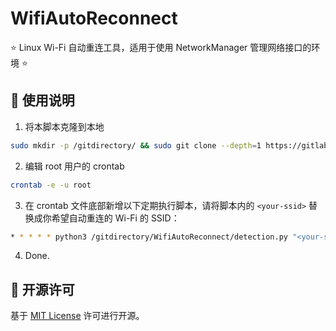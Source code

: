 # WifiAutoReconnect

⭐ Linux Wi-Fi 自动重连工具，适用于使用 NetworkManager 管理网络接口的环境 ⭐

## 🍭 使用说明

1. 将本脚本克隆到本地

```bash
sudo mkdir -p /gitdirectory/ && sudo git clone --depth=1 https://gitlab.soraharu.com/XiaoXi/WifiAutoReconnect.git /gitdirectory/WifiAutoReconnect/
```

2. 编辑 root 用户的 crontab

```bash
crontab -e -u root
```

3. 在 crontab 文件底部新增以下定期执行脚本，请将脚本内的 `<your-ssid>` 替换成你希望自动重连的 Wi-Fi 的 SSID：

```bash
* * * * * python3 /gitdirectory/WifiAutoReconnect/detection.py "<your-ssid>"
```

4. Done.

## 📜 开源许可

基于 [MIT License](https://choosealicense.com/licenses/mit/) 许可进行开源。
